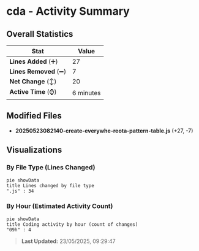 # cda - Activity Summary 

## Overall Statistics

| Stat                   | Value                                                             |
| ---------------------- | ----------------------------------------------------------------- |
| **Lines Added** (➕)   | 27                                          |
| **Lines Removed** (➖) | 7                                        |
| **Net Change** (↕)    | 20                |
| **Active Time** (⌚)   | 6 minutes |


## Modified Files
- **20250523082140-create-everywhe-reota-pattern-table.js** (+27, -7)

## Visualizations

### By File Type (Lines Changed)

```mermaid
pie showData
title Lines changed by file type
".js" : 34
```

### By Hour (Estimated Activity Count)

```mermaid
pie showData
title Coding activity by hour (count of changes)
"09h" : 4
```


> **Last Updated:** 23/05/2025, 09:29:47